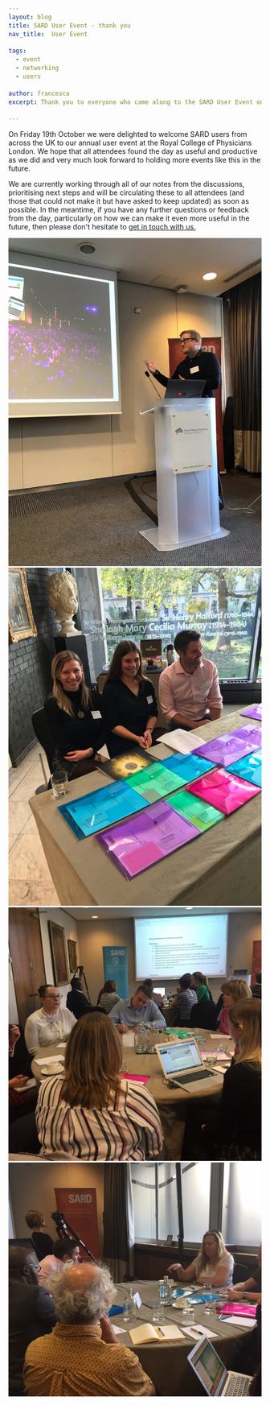 ```yaml
---
layout: blog
title: SARD User Event - thank you
nav_title:  User Event

tags:
  - event
  - networking
  - users

author: francesca
excerpt: Thank you to everyone who came along to the SARD User Event on 19th October.

---
```

<p>On Friday 19th October we were delighted to welcome SARD users from across the UK to our annual user event at the Royal College of Physicians London.
We hope that all attendees found the day as useful and productive as we did and very much look forward to holding more events like this in the future.</p>
<p>We are currently working through all of our notes from the discussions, prioritising next steps and will be circulating these to all attendees (and those that could not make it but have asked to keep updated) as soon as possible. 
In the meantime, if you have any further questions or feedback from the day, particularly on how we can make it even more useful in the future, then please don't hesitate to <a href="mailto:francesca@sardjv.co.uk">get in touch with us.</a></p>

<div class='row'>
  <div class='col-sm-6 thumbnail'>
    <img src='/images/blog/francesca/user_event2.jpg'/>
  </div>
<div class='col-sm-6 thumbnail'>
    <img src='/images/blog/francesca/user_event1.jpg'/>
  </div>

<div class='col-sm-6 thumbnail'>
    <img src='/images/blog/francesca/user_event_3.jpg'/>
  </div>
<div class='col-sm-6 thumbnail'>
    <img src='/images/blog/francesca/user_event_5.jpg'/>
  </div>
</div>